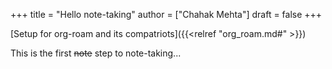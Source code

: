 +++
title = "Hello note-taking"
author = ["Chahak Mehta"]
draft = false
+++

[Setup for org-roam and its compatriots]({{<relref "org_roam.md#" >}})

This is the first ~~note~~ step to note-taking...
